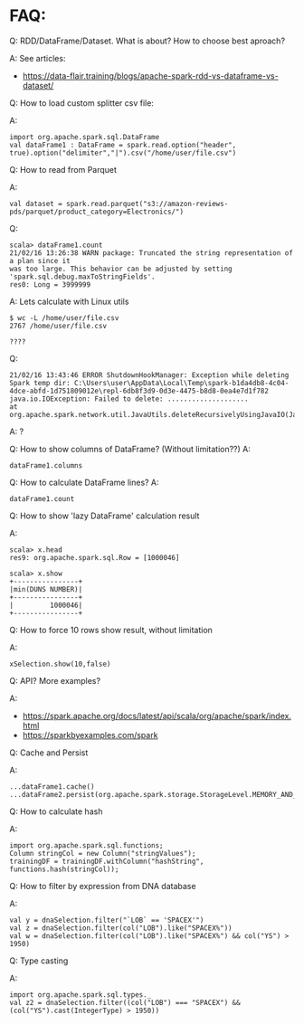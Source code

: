 # FAQ:

Q: RDD/DataFrame/Dataset. What is about? How to choose best aproach?

A: See articles:
* https://data-flair.training/blogs/apache-spark-rdd-vs-dataframe-vs-dataset/


Q: How to load custom splitter csv file:

A:
```
import org.apache.spark.sql.DataFrame
val dataFrame1 : DataFrame = spark.read.option("header", true).option("delimiter","|").csv("/home/user/file.csv")
```

Q: How to read from Parquet

A:
```
val dataset = spark.read.parquet("s3://amazon-reviews-pds/parquet/product_category=Electronics/")
```

Q: 
```
scala> dataFrame1.count
21/02/16 13:26:38 WARN package: Truncated the string representation of a plan since it 
was too large. This behavior can be adjusted by setting 'spark.sql.debug.maxToStringFields'.
res0: Long = 3999999
```
A: Lets calculate with Linux utils

```
$ wc -L /home/user/file.csv
2767 /home/user/file.csv

????
```

Q:
```
21/02/16 13:43:46 ERROR ShutdownHookManager: Exception while deleting Spark temp dir: C:\Users\user\AppData\Local\Temp\spark-b1da4db8-4c04-4dce-abfd-1d751809012e\repl-6db8f3d9-0d3e-4475-b8d8-0ea4e7d1f782
java.io.IOException: Failed to delete: ....................
at org.apache.spark.network.util.JavaUtils.deleteRecursivelyUsingJavaIO(JavaUtils.java:144)
```
A:
?

Q: How to show columns of DataFrame? (Without limitation??)
A:
```
dataFrame1.columns
```

Q: How to calculate DataFrame lines?
A:
```
dataFrame1.count
```

Q: How to show 'lazy DataFrame' calculation result

A: 
```
scala> x.head
res9: org.apache.spark.sql.Row = [1000046]

scala> x.show
+----------------+
|min(DUNS NUMBER)|
+----------------+
|         1000046|
+----------------+
```

Q: How to force 10 rows show result, without limitation 

A:
```
xSelection.show(10,false)
```

Q: API? More examples?

A: 
* https://spark.apache.org/docs/latest/api/scala/org/apache/spark/index.html
* https://sparkbyexamples.com/spark

Q: Cache and Persist

A:
```
...dataFrame1.cache()
...dataFrame2.persist(org.apache.spark.storage.StorageLevel.MEMORY_AND_DISK)
```

Q: How to calculate hash

A:
```
import org.apache.spark.sql.functions;
Column stringCol = new Column("stringValues");
trainingDF = trainingDF.withColumn("hashString", functions.hash(stringCol));
```

Q: How to filter by expression from DNA database

A:

```
val y = dnaSelection.filter("`LOB` == 'SPACEX'")
val z = dnaSelection.filter(col("LOB").like("SPACEX%"))
val w = dnaSelection.filter(col("LOB").like("SPACEX%") && col("YS") > 1950)
```

Q: Type casting

A:
```
import org.apache.spark.sql.types._
val z2 = dnaSelection.filter((col("LOB") === "SPACEX") && (col("YS").cast(IntegerType) > 1950))
```